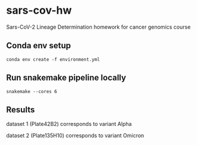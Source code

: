 # sars-cov-hw
Sars-CoV-2 Lineage Determination homework for cancer genomics course

## Conda env setup
`conda env create -f environment.yml`

## Run snakemake pipeline locally
`snakemake --cores 6`

## Results
dataset 1 (Plate42B2) corresponds to variant Alpha

dataset 2 (Plate135H10) corresponds to variant Omicron

